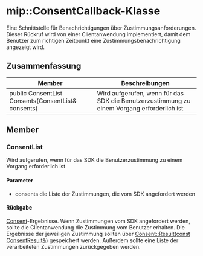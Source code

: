 # <a name="class-mipconsentcallback"></a>mip::ConsentCallback-Klasse 
Eine Schnittstelle für Benachrichtigungen über Zustimmungsanforderungen.
Dieser Rückruf wird von einer Clientanwendung implementiert, damit dem Benutzer zum richtigen Zeitpunkt eine Zustimmungsbenachrichtigung angezeigt wird.
  
## <a name="summary"></a>Zusammenfassung
 Member                        | Beschreibungen                                
--------------------------------|---------------------------------------------
public ConsentList Consents(ConsentList& consents)  |  Wird aufgerufen, wenn für das SDK die Benutzerzustimmung zu einem Vorgang erforderlich ist
  
## <a name="members"></a>Member
  
### <a name="consentlist"></a>ConsentList
Wird aufgerufen, wenn für das SDK die Benutzerzustimmung zu einem Vorgang erforderlich ist
  
#### <a name="parameters"></a>Parameter
* consents die Liste der Zustimmungen, die vom SDK angefordert werden
  
#### <a name="returns"></a>Rückgabe
[Consent](#classmip_1_1_consent)-Ergebnisse. Wenn Zustimmungen vom SDK angefordert werden, sollte die Clientanwendung die Zustimmung vom Benutzer erhalten. Die Ergebnisse der jeweiligen Zustimmung sollten über [Consent::Result(const ConsentResult&)](#classmip_1_1_consent_1ad6c17d9af548a40b2fe854fe0d9bca64) gespeichert werden. Außerdem sollte eine Liste der verarbeiteten Zustimmungen zurückgegeben werden.
